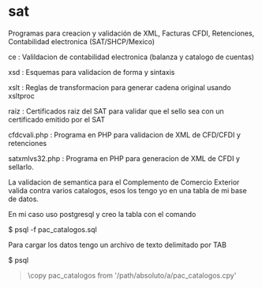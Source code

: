 # sat
Programas para creacion y validación de XML, Facturas CFDI, Retenciones, Contabilidad electronica (SAT/SHCP/Mexico)

ce : Valildacion de contabilidad electronica (balanza y catalogo de cuentas)

xsd : Esquemas para validacion de forma y sintaxis

xslt : Reglas de transformacion para generar cadena original usando xsltproc

raiz :  Certificados raiz del SAT para validar que el sello sea con un certificado emitido por el SAT

cfdcvali.php : Programa en PHP para validacion de XML de CFD/CFDI y retenciones

satxmlvs32.php : Programa en PHP para generacion de XML de CFDI y sellarlo.

La validacion de semantica para el Complemento de Comercio Exterior valida
contra varios catalogos, esos los tengo yo en una tabla de mi base de datos.

En mi caso uso postgresql y creo la tabla con el comando

  $ psql -f pac_catalogos.sql

Para cargar los datos tengo un archivo de texto delimitado por TAB

  $ psql
  > \copy pac_catalogos from '/path/absoluto/a/pac_catalogos.cpy'


